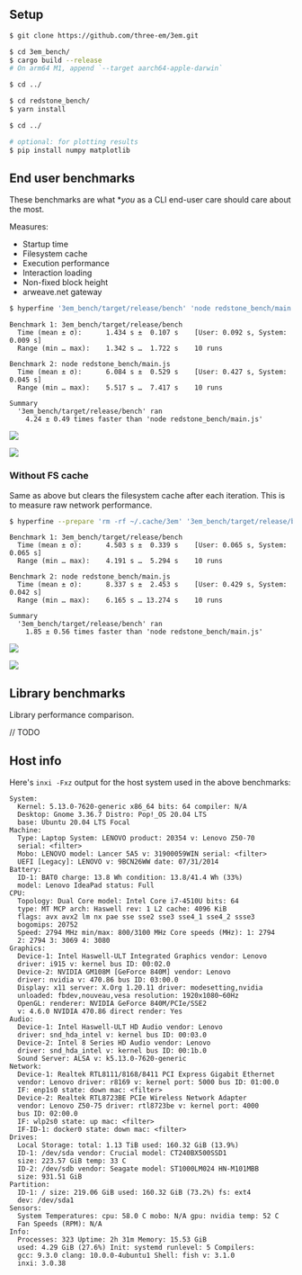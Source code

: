 
## Setup

```bash
$ git clone https://github.com/three-em/3em.git

$ cd 3em_bench/
$ cargo build --release
# On arm64 M1, append `--target aarch64-apple-darwin`

$ cd ../

$ cd redstone_bench/
$ yarn install

$ cd ../

# optional: for plotting results
$ pip install numpy matplotlib
```

## End user benchmarks

These benchmarks are what **you* as a CLI end-user care should care about the most.

Measures:
* Startup time
* Filesystem cache
* Execution performance
* Interaction loading
* Non-fixed block height
* arweave.net gateway

```bash
$ hyperfine '3em_bench/target/release/bench' 'node redstone_bench/main.js' --export-json bench1.json
```

```
Benchmark 1: 3em_bench/target/release/bench
  Time (mean ± σ):      1.434 s ±  0.107 s    [User: 0.092 s, System: 0.009 s]
  Range (min … max):    1.342 s …  1.722 s    10 runs

Benchmark 2: node redstone_bench/main.js
  Time (mean ± σ):      6.084 s ±  0.529 s    [User: 0.427 s, System: 0.045 s]
  Range (min … max):    5.517 s …  7.417 s    10 runs

Summary
  '3em_bench/target/release/bench' ran
    4.24 ± 0.49 times faster than 'node redstone_bench/main.js'
```

![](./bench1.png)

![](./bench1_line.png)

### Without FS cache

Same as above but clears the filesystem cache after each iteration. This is to measure raw network performance.

```bash
$ hyperfine --prepare 'rm -rf ~/.cache/3em' '3em_bench/target/release/bench' 'node redstone_bench/main.js' --export-json bench2.json
```

```
Benchmark 1: 3em_bench/target/release/bench
  Time (mean ± σ):      4.503 s ±  0.339 s    [User: 0.065 s, System: 0.065 s]
  Range (min … max):    4.191 s …  5.294 s    10 runs

Benchmark 2: node redstone_bench/main.js
  Time (mean ± σ):      8.337 s ±  2.453 s    [User: 0.429 s, System: 0.042 s]
  Range (min … max):    6.165 s … 13.274 s    10 runs

Summary
  '3em_bench/target/release/bench' ran
    1.85 ± 0.56 times faster than 'node redstone_bench/main.js'
```

![](./bench2.png)

![](./bench2_line.png)

## Library benchmarks

Library performance comparison.

// TODO


## Host info

Here's `inxi -Fxz` output for the host system used in the above benchmarks:
```
System:
  Kernel: 5.13.0-7620-generic x86_64 bits: 64 compiler: N/A
  Desktop: Gnome 3.36.7 Distro: Pop!_OS 20.04 LTS
  base: Ubuntu 20.04 LTS Focal
Machine:
  Type: Laptop System: LENOVO product: 20354 v: Lenovo Z50-70
  serial: <filter>
  Mobo: LENOVO model: Lancer 5A5 v: 31900059WIN serial: <filter>
  UEFI [Legacy]: LENOVO v: 9BCN26WW date: 07/31/2014
Battery:
  ID-1: BAT0 charge: 13.8 Wh condition: 13.8/41.4 Wh (33%)
  model: Lenovo IdeaPad status: Full
CPU:
  Topology: Dual Core model: Intel Core i7-4510U bits: 64
  type: MT MCP arch: Haswell rev: 1 L2 cache: 4096 KiB
  flags: avx avx2 lm nx pae sse sse2 sse3 sse4_1 sse4_2 ssse3
  bogomips: 20752
  Speed: 2794 MHz min/max: 800/3100 MHz Core speeds (MHz): 1: 2794
  2: 2794 3: 3069 4: 3080
Graphics:
  Device-1: Intel Haswell-ULT Integrated Graphics vendor: Lenovo
  driver: i915 v: kernel bus ID: 00:02.0
  Device-2: NVIDIA GM108M [GeForce 840M] vendor: Lenovo
  driver: nvidia v: 470.86 bus ID: 03:00.0
  Display: x11 server: X.Org 1.20.11 driver: modesetting,nvidia
  unloaded: fbdev,nouveau,vesa resolution: 1920x1080~60Hz
  OpenGL: renderer: NVIDIA GeForce 840M/PCIe/SSE2
  v: 4.6.0 NVIDIA 470.86 direct render: Yes
Audio:
  Device-1: Intel Haswell-ULT HD Audio vendor: Lenovo
  driver: snd_hda_intel v: kernel bus ID: 00:03.0
  Device-2: Intel 8 Series HD Audio vendor: Lenovo
  driver: snd_hda_intel v: kernel bus ID: 00:1b.0
  Sound Server: ALSA v: k5.13.0-7620-generic
Network:
  Device-1: Realtek RTL8111/8168/8411 PCI Express Gigabit Ethernet
  vendor: Lenovo driver: r8169 v: kernel port: 5000 bus ID: 01:00.0
  IF: enp1s0 state: down mac: <filter>
  Device-2: Realtek RTL8723BE PCIe Wireless Network Adapter
  vendor: Lenovo Z50-75 driver: rtl8723be v: kernel port: 4000
  bus ID: 02:00.0
  IF: wlp2s0 state: up mac: <filter>
  IF-ID-1: docker0 state: down mac: <filter>
Drives:
  Local Storage: total: 1.13 TiB used: 160.32 GiB (13.9%)
  ID-1: /dev/sda vendor: Crucial model: CT240BX500SSD1
  size: 223.57 GiB temp: 33 C
  ID-2: /dev/sdb vendor: Seagate model: ST1000LM024 HN-M101MBB
  size: 931.51 GiB
Partition:
  ID-1: / size: 219.06 GiB used: 160.32 GiB (73.2%) fs: ext4
  dev: /dev/sda1
Sensors:
  System Temperatures: cpu: 58.0 C mobo: N/A gpu: nvidia temp: 52 C
  Fan Speeds (RPM): N/A
Info:
  Processes: 323 Uptime: 2h 31m Memory: 15.53 GiB
  used: 4.29 GiB (27.6%) Init: systemd runlevel: 5 Compilers:
  gcc: 9.3.0 clang: 10.0.0-4ubuntu1 Shell: fish v: 3.1.0
  inxi: 3.0.38
```
